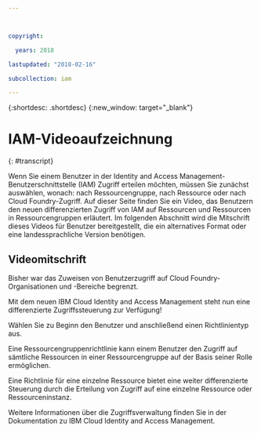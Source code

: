 ```yaml
---



copyright:

  years: 2018

lastupdated: "2018-02-16"

subcollection: iam

---
```



{:shortdesc: .shortdesc}
{:new_window: target="_blank"}

# IAM-Videoaufzeichnung
{: #transcript}

Wenn Sie einem Benutzer in der Identity and Access Management-Benutzerschnittstelle (IAM) Zugriff erteilen möchten, müssen Sie zunächst auswählen, wonach: nach Ressourcengruppe, nach Ressource oder nach Cloud Foundry-Zugriff. Auf dieser Seite finden Sie ein Video, das Benutzern den neuen differenzierten Zugriff von IAM auf Ressourcen und Ressourcen in Ressourcengruppen erläutert. Im folgenden Abschnitt wird die Mitschrift dieses Videos für Benutzer bereitgestellt, die ein alternatives Format oder eine landessprachliche Version benötigen.


## Videomitschrift

Bisher war das Zuweisen von Benutzerzugriff auf Cloud Foundry-Organisationen und -Bereiche begrenzt.

Mit dem neuen IBM Cloud Identity and Access Management steht nun eine differenzierte Zugriffssteuerung zur Verfügung!

Wählen Sie zu Beginn den Benutzer und anschließend einen Richtlinientyp aus.

Eine Ressourcengruppenrichtlinie kann einem Benutzer den Zugriff auf sämtliche Ressourcen in einer Ressourcengruppe auf der Basis seiner Rolle ermöglichen.

Eine Richtlinie für eine einzelne Ressource bietet eine weiter differenzierte Steuerung durch die Erteilung von Zugriff auf eine einzelne Ressource oder Ressourceninstanz.

Weitere Informationen über die Zugriffsverwaltung finden Sie in der Dokumentation zu IBM Cloud Identity and Access Management.
